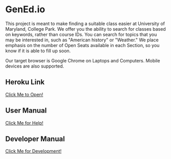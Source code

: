 # GenEd.io

This project is meant to make finding a suitable class easier at University of Maryland, College Park. We offer you the ability to search for classes based on keywords, rather than course IDs. You can search for topics that you may be interested in, such as "American history" or "Weather." We place emphasis on the number of Open Seats available in each Section, so you know if it is able to fill up soon. 

Our target browser is Google Chrome on Laptops and Computers. Mobile devices are also supported.

## Heroku Link
[Click Me to Open!](https://guarded-earth-10598.herokuapp.com/final-project/)

## User Manual
[Click Me for Help!](https://guarded-earth-10598.herokuapp.com/final-project/documentation.html)

## Developer Manual
[Click Me for Development!](#developer-manual)